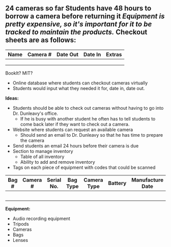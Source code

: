 24 cameras so far
Students have 48 hours to borrow a camera before returning it
*Equipment is pretty expensive, so it's important for it to be tracked to maintain the products.*
Checkout sheets are as follows:
- 

| Name | Camera # | Date Out | Date In | Extras |
| ---- | -------- | -------- | ------- | ------ |
|      |          |          |         |        |
|      |          |          |         |        |
|      |          |          |         |        |

BookIt? MIT? 
- Online database where students can checkout cameras virtually
- Students would input what they needed it for, date in, date out.


**Ideas:**
- Students should be able to check out cameras without having to go into Dr. Dunleavy's office.
	- If he is busy with another student he often has to tell students to come back later if they want to check out a camera.
- Website where students can request an available camera
	- Should send an email to Dr. Dunleavy so that he has time to prepare the camera
- Send students an email 24 hours before their camera is due
- Section to manage inventory
	- Table of all inventory
	- Ability to add and remove inventory
- Tags on each piece of equipment with codes that could be scanned

| Bag # | Camera # | Serial No. | Bag Type | Camera Type | Battery | Manufacture Date |
| ----- | -------- | ---------- | -------- | ----------- | ------- | ---------------- |
|       |          |            |          |             |         |                  |
|       |          |            |          |             |         |                  |
|       |          |            |          |             |         |                  |
|       |          |            |          |             |         |                  |
|       |          |            |          |             |         |                  |


**Equipment:**
- Audio recording equipment
- Tripods
- Cameras
- Bags
- Lenses